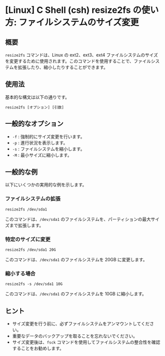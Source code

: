 # [Linux] C Shell (csh) resize2fs の使い方: ファイルシステムのサイズ変更

## 概要
`resize2fs` コマンドは、Linux の ext2、ext3、ext4 ファイルシステムのサイズを変更するために使用されます。このコマンドを使用することで、ファイルシステムを拡張したり、縮小したりすることができます。

## 使用法
基本的な構文は以下の通りです。

```
resize2fs [オプション] [引数]
```

## 一般的なオプション
- `-f` : 強制的にサイズ変更を行います。
- `-p` : 進行状況を表示します。
- `-s` : ファイルシステムを縮小します。
- `-M` : 最小サイズに縮小します。

## 一般的な例
以下にいくつかの実用的な例を示します。

### ファイルシステムの拡張
```
resize2fs /dev/sda1
```
このコマンドは、`/dev/sda1` のファイルシステムを、パーティションの最大サイズまで拡張します。

### 特定のサイズに変更
```
resize2fs /dev/sda1 20G
```
このコマンドは、`/dev/sda1` のファイルシステムを 20GB に変更します。

### 縮小する場合
```
resize2fs -s /dev/sda1 10G
```
このコマンドは、`/dev/sda1` のファイルシステムを 10GB に縮小します。

## ヒント
- サイズ変更を行う前に、必ずファイルシステムをアンマウントしてください。
- 重要なデータのバックアップを取ることを忘れないでください。
- サイズ変更後は、`fsck` コマンドを使用してファイルシステムの整合性を確認することをお勧めします。